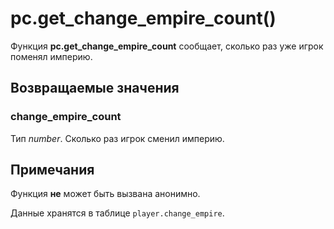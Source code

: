 # pc.get_change_empire_count()
Функция **pc.get_change_empire_count** сообщает, сколько раз уже игрок поменял империю.

## Возвращаемые значения
### change_empire_count
Тип *number*. Сколько раз игрок сменил империю.

## Примечания
Функция **не** может быть вызвана анонимно.

Данные хранятся в таблице `player.change_empire`.
